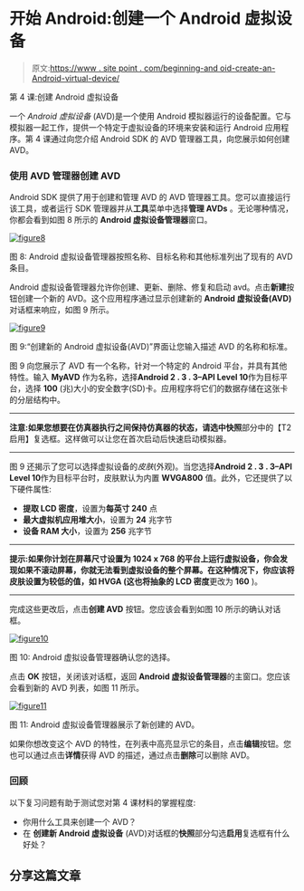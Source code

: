 # 开始 Android:创建一个 Android 虚拟设备

> 原文:[https://www . site point . com/beginning-and oid-create-an-Android-virtual-device/](https://www.sitepoint.com/beginning-andoid-create-an-android-virtual-device/)

第 4 课:创建 Android 虚拟设备

一个 *Android 虚拟设备* (AVD)是一个使用 Android 模拟器运行的设备配置。它与模拟器一起工作，提供一个特定于虚拟设备的环境来安装和运行 Android 应用程序。第 4 课通过向您介绍 Android SDK 的 AVD 管理器工具，向您展示如何创建 AVD。

### 使用 AVD 管理器创建 AVD

Android SDK 提供了用于创建和管理 AVD 的 AVD 管理器工具。您可以直接运行该工具，或者运行 SDK 管理器并从**工具**菜单中选择**管理 AVDs** 。无论哪种情况，你都会看到如图 8 所示的 **Android 虚拟设备管理器**窗口。

[![](../Images/e0a87004445a9ae3685a31a85f0aea06.png "figure8")](https://www.sitepoint.com/wp-content/uploads/2012/04/figure8.jpg)

图 8: Android 虚拟设备管理器按照名称、目标名称和其他标准列出了现有的 AVD 条目。

Android 虚拟设备管理器允许你创建、更新、删除、修复和启动 avd。点击**新建**按钮创建一个新的 AVD。这个应用程序通过显示创建新的 **Android 虚拟设备(AVD)** 对话框来响应，如图 9 所示。

[![](../Images/bfcf4d870f055d6d49684692341e4370.png "figure9")](https://www.sitepoint.com/wp-content/uploads/2012/04/figure9.jpg)

图 9:“创建新的 Android 虚拟设备(AVD)”界面让您输入描述 AVD 的名称和标准。

图 9 向您展示了 AVD 有一个名称，针对一个特定的 Android 平台，并具有其他特性。输入 **MyAVD** 作为名称，选择**Android 2 . 3 . 3–API Level 10**作为目标平台，选择 **100** (兆)大小的安全数字(SD)卡。应用程序将它们的数据存储在这张卡的分层结构中。

* * *

**注意:**如果您想要在仿真器执行之间保持仿真器的状态，请选中**快照**部分中的【T2 启用】复选框。这样做可以让您在首次启动后快速启动模拟器。

* * *

图 9 还揭示了您可以选择虚拟设备的*皮肤*(外观)。当您选择**Android 2 . 3 . 3–API Level 10**作为目标平台时，皮肤默认为内置 **WVGA800** 值。此外，它还提供了以下硬件属性:

*   **提取 LCD 密度**，设置为**每英寸 240** 点
*   **最大虚拟机应用堆大小**，设置为 **24** 兆字节
*   **设备 RAM 大小**，设置为 **256** 兆字节

* * *

**提示:**如果你计划在屏幕尺寸设置为 1024 x 768 的平台上运行虚拟设备，你会发现如果不滚动屏幕，你就无法看到虚拟设备的整个屏幕。在这种情况下，你应该将皮肤设置为较低的值，如 **HVGA** (这也将**抽象的 LCD 密度**更改为 **160** )。

* * *

完成这些更改后，点击**创建 AVD** 按钮。您应该会看到如图 10 所示的确认对话框。

[![](../Images/321f08dd7cc92915f7216349cb0822ea.png "figure10")](https://www.sitepoint.com/wp-content/uploads/2012/04/figure10.jpg)

图 10: Android 虚拟设备管理器确认您的选择。

点击 **OK** 按钮，关闭该对话框，返回 **Android 虚拟设备管理器**的主窗口。您应该会看到新的 AVD 列表，如图 11 所示。

[![](../Images/7fc51ff598181140bb6a465c1bbe13c1.png "figure11")](https://www.sitepoint.com/wp-content/uploads/2012/04/figure11.jpg)

图 11: Android 虚拟设备管理器展示了新创建的 AVD。

如果你想改变这个 AVD 的特性，在列表中高亮显示它的条目，点击**编辑**按钮。您也可以通过点击**详情**获得 AVD 的描述，通过点击**删除**可以删除 AVD。

### 回顾

以下复习问题有助于测试您对第 4 课材料的掌握程度:

*   你用什么工具来创建一个 AVD？
*   在
    **创建新 Android 虚拟设备** (AVD)对话框的**快照**部分勾选**启用**复选框有什么好处？

## 分享这篇文章
